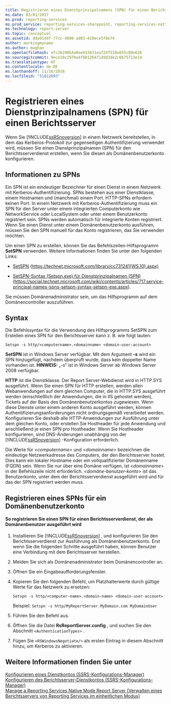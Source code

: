 ```yaml
---
title: Registrieren eines Dienstprinzipalnamens (SPN) für einen Berichtsserver | Microsoft-Dokumentation
ms.date: 03/01/2017
ms.prod: reporting-services
ms.prod_service: reporting-services-sharepoint, reporting-services-native
ms.technology: report-server
ms.topic: conceptual
ms.assetid: dda91d4f-77cc-4898-ad03-810ece5f8e74
author: markingmyname
ms.author: maghan
ms.openlocfilehash: efc26298b4a0ae813631eaf24f518e655c00e626
ms.sourcegitcommit: 9ece10c2970a4f0812647149d3de2c6b75713e14
ms.translationtype: HT
ms.contentlocale: de-DE
ms.lasthandoff: 11/16/2018
ms.locfileid: "51812693"
---
```

# <a name="register-a-service-principal-name-spn-for-a-report-server"></a>Registrieren eines Dienstprinzipalnamens (SPN) für einen Berichtsserver
  Wenn Sie [!INCLUDE[ssRSnoversion](../../includes/ssrsnoversion-md.md)] in einem Netzwerk bereitstellen, in dem das Kerberos-Protokoll zur gegenseitigen Authentifizierung verwendet wird, müssen Sie einen Dienstprinzipalnamen (SPN) für den Berichtsserverdienst erstellen, wenn Sie diesen als Domänenbenutzerkonto konfigurieren.  
  
## <a name="about-spns"></a>Informationen zu SPNs  
 Ein SPN ist ein eindeutiger Bezeichner für einen Dienst in einem Netzwerk mit Kerberos-Authentifizierung. SPNs bestehen aus einer Dienstklasse, einem Hostnamen und (manchmal) einem Port. HTTP-SPNs erfordern keinen Port. In einem Netzwerk mit Kerberos-Authentifizierung muss ein SPN für den Server unter einem integrierten Computerkonto wie NetworkService oder LocalSystem oder unter einem Benutzerkonto registriert sein. SPNs werden automatisch für integrierte Konten registriert. Wenn Sie einen Dienst unter einem Domänenbenutzerkonto ausführen, müssen Sie den SPN manuell für das Konto registrieren, das Sie verwenden möchten.  
  
 Um einen SPN zu erstellen, können Sie das Befehlszeilen-Hilfsprogramm **SetSPN** verwenden. Weitere Informationen finden Sie unter den folgenden Links:  
  
-   [SetSPN](https://technet.microsoft.com/library/cc731241\(WS.10\).aspx) (https://technet.microsoft.com/library/cc731241(WS.10).aspx)  
  
-   [SetSPN-Syntax (Setspn.exe) für Dienstprinzipalnamen (SPN)](https://social.technet.microsoft.com/wiki/contents/articles/717.service-principal-names-spns-setspn-syntax-setspn-exe.aspx) (https://social.technet.microsoft.com/wiki/contents/articles/717.service-principal-names-spns-setspn-syntax-setspn-exe.aspx).  
  
 Sie müssen Domänenadministrator sein, um das Hilfsprogramm auf dem Domänencontroller auszuführen.  
  
## <a name="syntax"></a>Syntax  
 Die Befehlssyntax für die Verwendung des Hilfsprogramms SetSPN zum Erstellen eines SPN für den Berichtsserver kann z. B. wie folgt lauten:  
  
```  
Setspn -s http/<computername>.<domainname> <domain-user-account>  
```  
  
 **SetSPN** ist in Windows Server verfügbar. Mit dem Argument **-s** wird ein SPN hinzugefügt, nachdem überprüft wurde, dass kein doppelter Name vorhanden ist. **HINWEIS:** „-s“ ist in Windows Server ab Windows Server 2008 verfügbar.  
  
 **HTTP** ist die Dienstklasse. Der Report Server-Webdienst wird in HTTP.SYS ausgeführt. Wenn Sie einen SPN für HTTP erstellen, werden allen Webanwendungen auf dem gleichen Computer, die in HTTP.SYS ausgeführt werden (einschließlich der Anwendungen, die in IIS gehostet werden), Tickets auf der Basis des Domänenbenutzerkontos zugewiesen. Wenn diese Dienste unter einem anderen Konto ausgeführt werden, können Authentifizierungsanforderungen nicht ordnungsgemäß verarbeitet werden. Konfigurieren Sie deshalb alle HTTP-Anwendungen zur Ausführung unter dem gleichen Konto, oder erstellen Sie Hostheader für jede Anwendung und anschließend je einen SPN pro Hostheader. Wenn Sie Hostheader konfigurieren, sind DNS-Änderungen unabhängig von der [!INCLUDE[ssRSnoversion](../../includes/ssrsnoversion-md.md)] -Konfiguration erforderlich.  
  
 Die Werte für \<*computername*> und \<*domainname*> bezeichnen die eindeutige Netzwerkadresse des Computers, der den Berichtsserver hostet. Dies kann ein lokaler Hostname oder ein vollqualifizierter Domänenname (FQDN) sein. Wenn Sie nur über eine Domäne verfügen, ist \<*domainname*> in der Befehlszeile nicht erforderlich. \<*domäne-benutzer-konto*> ist das Benutzerkonto, unter dem der Berichtsserverdienst ausgeführt wird und für das der SPN registriert werden muss.  
  
## <a name="register-an-spn-for-domain-user-account"></a>Registrieren eines SPNs für ein Domänenbenutzerkonto  
  
#### <a name="to-register-an-spn-for-a-report-server-service-running-as-a-domain-user"></a>So registrieren Sie einen SPN für einen Berichtsserverdienst, der als Domänenbenutzer ausgeführt wird  
  
1.  Installieren Sie [!INCLUDE[ssRSnoversion](../../includes/ssrsnoversion-md.md)] , und konfigurieren Sie den Berichtsserverdienst zur Ausführung als Domänenbenutzerkonto. Erst wenn Sie die folgenden Schritte ausgeführt haben, können Benutzer eine Verbindung mit dem Berichtsserver herstellen.  
  
2.  Melden Sie sich als Domänenadministrator beim Domänencontroller an.  
  
3.  Öffnen Sie ein Eingabeaufforderungsfenster.  
  
4.  Kopieren Sie den folgenden Befehl, um Platzhalterwerte durch gültige Werte für das Netzwerk zu ersetzen:  
  
    ```  
    Setspn -s http/<computer-name>.<domain-name> <domain-user-account>  
    ```  
  
     Beispiel: `Setspn -s http/MyReportServer.MyDomain.com MyDomainUser`  
  
5.  Führen Sie den Befehl aus.  
  
6.  Öffnen Sie die Datei **RsReportServer.config** , und suchen Sie den Abschnitt `<AuthenticationTypes>` .  
  
7.  Fügen Sie `<RSWindowsNegotiate/>` als ersten Eintrag in diesem Abschnitt hinzu, um Kerberos zu aktivieren.  
  
## <a name="see-also"></a>Weitere Informationen finden Sie unter  
 [Konfigurieren eines Dienstkontos &#40;SSRS-Konfigurations-Manager&#41;](https://msdn.microsoft.com/library/25000ad5-3f80-4210-8331-d4754dc217e0)   
 [Konfigurieren des Berichtsserver-Dienstkontos &#40;SSRS-Konfigurations-Manager&#41;](../../reporting-services/install-windows/configure-the-report-server-service-account-ssrs-configuration-manager.md)   
 [Manage a Reporting Services Native Mode Report Server (Verwalten eines Berichtsservers von Reporting Services im einheitlichen Modus)](../../reporting-services/report-server/manage-a-reporting-services-native-mode-report-server.md)  
  
  
